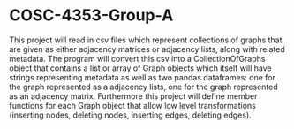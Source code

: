 # COSC-4353-Group-A
This project will read in csv files which represent collections of graphs that are given as either adjacency matrices or adjacency lists, along with related metadata. The program will convert this csv into a CollectionOfGraphs object that contains a list or array of Graph objects which itself will have strings representing metadata as well as two pandas dataframes: one for the graph represented as a adjacency lists, one for the graph represented as an adjacency matrix. Furthermore this project will define member functions for each Graph object that allow low level transformations (inserting nodes, deleting nodes, inserting edges, deleting edges).